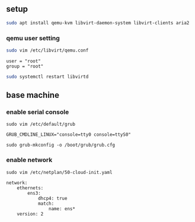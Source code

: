 ## setup

```sh
sudo apt install qemu-kvm libvirt-daemon-system libvirt-clients aria2
```

### qemu user setting

```sh
sudo vim /etc/libvirt/qemu.conf
```

```text
user = "root"
group = "root"
```

```sh
sudo systemctl restart libvirtd
```

## base machine

### enable serial console

`sudo vim /etc/default/grub`

```text
GRUB_CMDLINE_LINUX="console=tty0 console=ttyS0"
```

`sudo grub-mkconfig -o /boot/grub/grub.cfg`

### enable network

`sudo vim /etc/netplan/50-cloud-init.yaml`

```text
network:
    ethernets:
        ens3:
            dhcp4: true
            match:
                name: ens*
    version: 2
```
